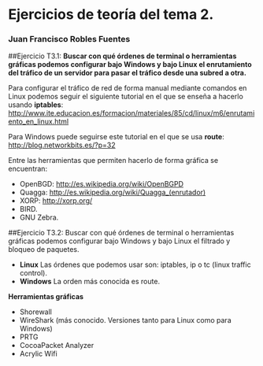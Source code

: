 ﻿# Ejercicios de teoría del tema 2.
### Juan Francisco Robles Fuentes

##Ejercicio T3.1:
**Buscar con qué órdenes de terminal o herramientas gráficas podemos configurar bajo Windows y bajo Linux el enrutamiento del tráfico de un servidor para pasar el tráfico desde una subred a otra.**

Para configurar el tráfico de red de forma manual mediante comandos en Linux podemos seguir el siguiente tutorial en el que se enseña a hacerlo usando **iptables**: http://www.ite.educacion.es/formacion/materiales/85/cd/linux/m6/enrutamiento_en_linux.html

Para Windows puede seguirse este tutorial en el que se usa **route**: http://blog.networkbits.es/?p=32

Entre las herramientas que permiten hacerlo de forma gráfica se encuentran: 
* OpenBGD: http://es.wikipedia.org/wiki/OpenBGPD
* Quagga: http://es.wikipedia.org/wiki/Quagga_(enrutador)
* XORP: http://xorp.org/
* BIRD.
* GNU Zebra.
 
##Ejercicio T3.2:
Buscar con qué órdenes de terminal o herramientas gráficas podemos configurar bajo Windows y bajo Linux el filtrado y bloqueo de paquetes. 
* **Linux**
Las órdenes que podemos usar son: iptables, ip o tc (linux traffic control).
* **Windows**
La orden más conocida es route.

**Herramientas gráficas**
* Shorewall
* WireShark (más conocido. Versiones tanto para Linux como para Windows) 
* PRTG 
* CocoaPacket Analyzer 
* Acrylic Wifi
